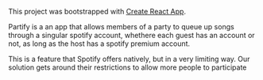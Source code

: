 This project was bootstrapped with [Create React App](https://github.com/facebookincubator/create-react-app).


Partify is a an app that allows members of a party to queue up songs through a singular spotify account, whethere each guest has an account or not, as long as the host has a spotify premium account.

This is a feature that Spotify offers natively, but in a very limiting way. Our solution gets around their restrictions to allow more people to participate